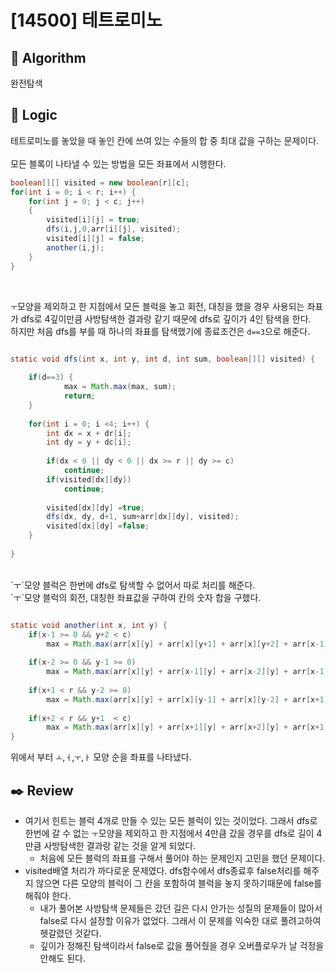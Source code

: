 # [14500] 테트로미노

## :pushpin: **Algorithm**

완전탐색

## :round_pushpin: **Logic**

테트로미노를 놓았을 때 놓인 칸에 쓰여 있는 수들의 합 중 최대 값을 구하는 문제이다.<br/>
<br/>
모든 블록이 나타낼 수 있는 방법을 모든 좌표에서 시행한다.
```java
boolean[][] visited = new boolean[r][c];
for(int i = 0; i < r; i++) {
    for(int j = 0; j < c; j++)
    {	
        visited[i][j] = true;
        dfs(i,j,0,arr[i][j], visited);
        visited[i][j] = false;
        another(i,j);
    }
}

```
<br/>

`ㅜ`모양을 제외하고 한 지점에서 모든 블럭을 놓고 회전, 대칭을 했을 경우 사용되는 좌표가 dfs로 4깊이만큼 사방탐색한 결과랑 같기 때문에 dfs로 깊이가 4인 탐색을 한다.<br/>
하지만 처음 dfs를 부를 때 하나의 좌표를 탐색했기에 종료조건은 `d==3`으로 해준다.
```java

static void dfs(int x, int y, int d, int sum, boolean[][] visited) {
		
    if(d==3) {
            max = Math.max(max, sum);
            return;
    }
    
    for(int i = 0; i <4; i++) {
        int dx = x + dr[i];
        int dy = y + dc[i];
        
        if(dx < 0 || dy < 0 || dx >= r || dy >= c)
            continue;
        if(visited[dx][dy])
            continue;
        
        visited[dx][dy] =true;
        dfs(dx, dy, d+1, sum+arr[dx][dy], visited);
        visited[dx][dy] =false;
    }
    
}

```
<br/>
`ㅜ`모양 블럭은 한번에 dfs로 탐색할 수 없어서 따로 처리를 해준다.<br/>
`ㅜ`모양 블럭의 회전, 대칭한 좌표값을 구하여 칸의 숫자 합을 구했다.

```java

static void another(int x, int y) {
    if(x-1 >= 0 && y+2 < c)
        max = Math.max(arr[x][y] + arr[x][y+1] + arr[x][y+2] + arr[x-1][y+1],max);
    
    if(x-2 >= 0 && y-1 >= 0)
        max = Math.max(arr[x][y] + arr[x-1][y] + arr[x-2][y] + arr[x-1][y-1],max);
    
    if(x+1 < r && y-2 >= 0)
        max = Math.max(arr[x][y] + arr[x][y-1] + arr[x][y-2] + arr[x+1][y-1],max);
    
    if(x+2 < r && y+1  < c)
        max = Math.max(arr[x][y] + arr[x+1][y] + arr[x+2][y] + arr[x+1][y+1],max);
}

```

위에서 부터 `ㅗ`,`ㅓ`,`ㅜ`,`ㅏ` 모양 순을 좌표를 나타냈다.

## :black_nib: **Review**
- 여기서 힌트는 블럭 4개로 만들 수 있는 모든 블럭이 있는 것이었다. 그래서 dfs로 한번에 갈 수 없는 `ㅜ`모양을 제외하고 한 지점에서 4만큼 갔을 경우를 dfs로 길이 4만큼 사방탐색한 결과랑 같는 것을 알게 되었다.
    - 처음에 모든 블럭의 좌표를 구해서 풀어야 하는 문제인지 고민을 했던 문제이다.
- visited배열 처리가 까다로운 문제였다. dfs함수에서 dfs종료후 false처리를 해주지 않으면 다른 모양의 블럭이 그 칸을 포함하여 블럭을 놓지 못하기때문에 false를 해줘야 한다.
    - 내가 풀어본 사방탐색 문제들은 갔던 길은 다시 안가는 성질의 문제들이 많아서 false로 다시 설정할 이유가 없었다. 그래서 이 문제를 익숙한 대로 풀려고하여 헷갈렸던 것같다.
    - 깊이가 정해진 탐색이라서 false로 값을 풀어줬을 경우 오버플로우가 날 걱정을 안해도 된다.
